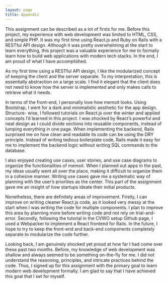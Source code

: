 ```yaml
---
layout: page
title: Appendix
---
```


This assignment can be described as a lot of firsts for me. Before this project, my experience with web development was limited to HTML, CSS, and simple PHP. It was my first time using React.js and Ruby on Rails with a RESTful API design. Although it was pretty overwhelming at the start to learn everything, this project was a valuable experience for me to formally learn how to build web applications with modern tech stacks. In the end, I am proud of what I have accomplished.

As my first time using a RESTful API design, I like the modularized concept of keeping the client and the server separate. To my interpretation, this is essentially abstraction on a large scale. I find it elegant that the client does not need to know how the server is implemented and only makes calls to retrieve what it needs.

In terms of the front-end, I personally love how memoit looks. Using Bootstrap, I went for a dark and minimalistic aesthetic for the app design. Structure- wise, I followed tutorials on React.js over the winter and applied concepts I’d learned in this project. I was shocked by React’s powerful and neat design as I could divide sections into reusable components, instead of lumping everything in one page. When implementing the backend, Rails surprised me on how clean and readable its code can be using the DRY principle. Instead of writing tedious boilerplate code, Rails made it easy for me to implement the backend logic without writing SQL commands to the database.

I also enjoyed creating use cases, user stories, and use case diagrams to organize the functionalities of memoit. When I planned out apps in the past, my ideas usually went all over the place, making it difficult to organize them in a cohesive manner. Writing use cases gave me a systematic way of planning with the user’s priorities as the center. This part of the assignment gave me an insight of how startups ideate their initial products.

Nonetheless, there are definitely areas of improvement. Firstly, I can improve on writing cleaner React.js code, as it looked very messy at the start when I was writing the code for multiple components. I plan to improve this area by planning more before writing code and not rely on trial-and-error. Secondly, following the tutorial in the CVWO setup Github page, I used a Webpacker to implement a React frontend for Rails. In the future, I hope to try to keep the front-end and back-end components completely separate to modularize the code further.

Looking back, I am genuinely shocked yet proud at how far I had come over these past two months. Before, my knowledge of web development was shallow and always seemed to be something on-the-fly for me. I did not understand the reasoning, principles, and intricate practices behind the code. Thus, I signed up for this assignment with the primary goal to learn modern web development formally. I am glad to say that I have achieved this goal that I set for myself.
